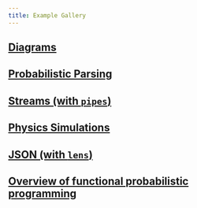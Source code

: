 ```yaml
---
title: Example Gallery
---
```


## [Diagrams]()

## [Probabilistic Parsing]()

## [Streams (with `pipes`)]()

## [Physics Simulations]()

## [JSON (with `lens`)]()

## [Overview of functional probabilistic programming](../Functional_PPLs.html)